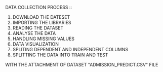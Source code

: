 DATA COLLECTION PROCESS ::

1) DOWNLOAD THE DATESET
2) IMPORTING THE LIBRARIES
3) READING THE DATASET
4) ANALYSE THE DATA
5) HANDLING MISSING VALUES
6) DATA VISUALIZATION
7) SPLITING DEPENDENT AND INDEPENDENT COLUMNS
8) SPLITTING THE DATA INTO TRAIN AND TEST

WITH THE ATTACHMENT OF DATASET "ADMISSION_PREDICT.CSV" FILE